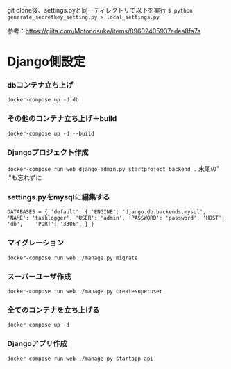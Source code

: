 git clone後、settings.pyと同一ディレクトリで以下を実行
`$ python generate_secretkey_setting.py > local_settings.py`

参考：https://qiita.com/Motonosuke/items/89602405937edea8fa7a
# Django側設定
### dbコンテナ立ち上げ
`docker-compose up -d db`

### その他のコンテナ立ち上げ＋build
`docker-compose up -d --build`

### Djangoプロジェクト作成
`docker-compose run web django-admin.py startproject backend .`
末尾の" ."も忘れずに

### settings.pyをmysqlに編集する
`DATABASES = {
    'default': {
        'ENGINE': 'django.db.backends.mysql',
        'NAME': 'tasklogger',
        'USER': 'admin',
        'PASSWORD': 'password',
        'HOST': 'db',   
        'PORT': '3306',
    }
}
`

### マイグレーション
`docker-compose run web ./manage.py migrate`

### スーパーユーザ作成
`docker-compose run web ./manage.py createsuperuser`

### 全てのコンテナを立ち上げる
`docker-compose up -d`

### Djangoアプリ作成
`docker-compose run web ./manage.py startapp api`
